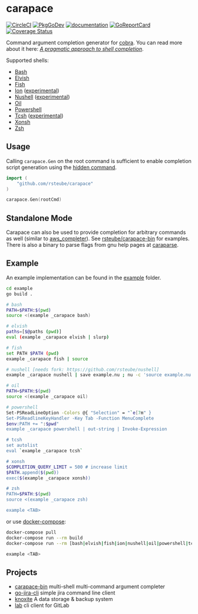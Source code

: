 # carapace

[![CircleCI](https://circleci.com/gh/rsteube/carapace.svg?style=svg)](https://circleci.com/gh/rsteube/carapace)
[![PkgGoDev](https://pkg.go.dev/badge/github.com/rsteube/carapace)](https://pkg.go.dev/github.com/rsteube/carapace)
[![documentation](https://img.shields.io/badge/&zwnj;-documentation-blue?logo=gitbook)](https://rsteube.github.io/carapace/)
[![GoReportCard](https://goreportcard.com/badge/github.com/rsteube/carapace)](https://goreportcard.com/report/github.com/rsteube/carapace)
[![Coverage Status](https://coveralls.io/repos/github/rsteube/carapace/badge.svg?branch=master)](https://coveralls.io/github/rsteube/carapace?branch=master)

Command argument completion generator for [cobra]. You can read more about it here: _[A pragmatic approach to shell completion](https://dev.to/rsteube/a-pragmatic-approach-to-shell-completion-4gp0)_.


Supported shells:
- [Bash](https://www.gnu.org/software/bash/)
- [Elvish](https://elv.sh/)
- [Fish](https://fishshell.com/)
- [Ion](https://doc.redox-os.org/ion-manual/) ([experimental](https://github.com/rsteube/carapace/issues/88))
- [Nushell](https://www.nushell.sh/) ([experimental](https://github.com/rsteube/carapace/issues/89))
- [Oil](http://www.oilshell.org/)
- [Powershell](https://microsoft.com/powershell)
- [Tcsh](https://www.tcsh.org/) ([experimental](https://github.com/rsteube/carapace/issues/331))
- [Xonsh](https://xon.sh/)
- [Zsh](https://www.zsh.org/)

## Usage

Calling `carapace.Gen` on the root command is sufficient to enable completion script generation using the [hidden command](https://rsteube.github.io/carapace/carapace/gen/hiddenSubcommand.html).

```go
import (
    "github.com/rsteube/carapace"
)

carapace.Gen(rootCmd)
```

## Standalone Mode

Carapace can also be used to provide completion for arbitrary commands as well (similar to [aws_completer](https://docs.aws.amazon.com/cli/latest/userguide/cli-configure-completion.html)).
See [rsteube/carapace-bin](https://github.com/rsteube/carapace-bin) for examples. There is also a binary to parse flags from gnu help pages at [caraparse](https://github.com/rsteube/carapace-bin/tree/master/cmd/caraparse).

## Example

An example implementation can be found in the [example](./example/) folder.

```sh
cd example
go build .

# bash
PATH=$PATH:$(pwd)
source <(example _carapace bash)

# elvish
paths=[$@paths (pwd)]
eval (example _carapace elvish | slurp)

# fish
set PATH $PATH (pwd) 
example _carapace fish | source

# nushell [needs fork: https://github.com/rsteube/nushell]
example _carapace nushell | save example.nu ; nu -c 'source example.nu'

# oil
PATH=$PATH:$(pwd)
source <(example _carapace oil)

# powershell
Set-PSReadLineOption -Colors @{ "Selection" = "`e[7m" }
Set-PSReadlineKeyHandler -Key Tab -Function MenuComplete
$env:PATH += ":$pwd"
example _carapace powershell | out-string | Invoke-Expression

# tcsh
set autolist
eval `example _carapace tcsh`

# xonsh
$COMPLETION_QUERY_LIMIT = 500 # increase limit
$PATH.append($(pwd))
exec($(example _carapace xonsh))

# zsh
PATH=$PATH:$(pwd)
source <(example _carapace zsh)

example <TAB>
```

or use [docker-compose](https://docs.docker.com/compose/):
```sh
docker-compose pull
docker-compose run --rm build
docker-compose run --rm [bash|elvish|fish|ion|nushell|oil|powershell|tcsh|xonsh|zsh]

example <TAB>
```

## Projects

- [carapace-bin](https://github.com/rsteube/carapace-bin) multi-shell multi-command argument completer
- [go-jira-cli](https://github.com/rsteube/go-jira-cli) simple jira command line client
- [knoxite](https://github.com/knoxite/knoxite) A data storage & backup system
- [lab](https://github.com/zaquestion/lab) cli client for GitLab

[cobra]:https://github.com/spf13/cobra
